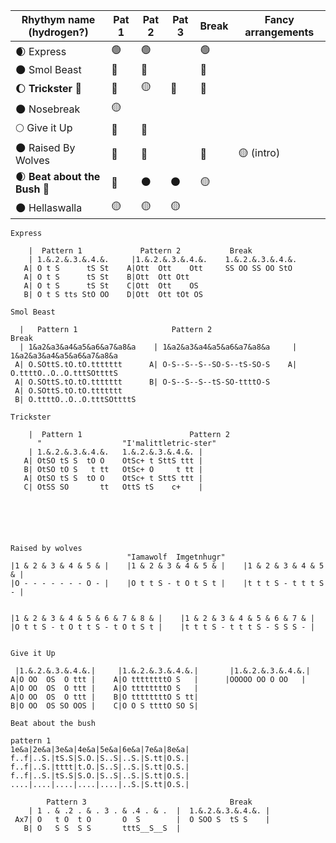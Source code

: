 | Rhythym name <br/> (hydrogen?)        | Pat 1 | Pat 2 | Pat 3 | Break | Fancy arrangements |  
| ------------        | ----- | ----- | ----- | ----- | ------------------ |
| 🌒 Express             | 🟢   |  🟢   |       | 🟢 
| 🌑 Smol Beast          | 🔴   |  🔴   |       | 🔴   |
| 🌔 **Trickster** 🎯    | 🔴   |  🟡   | 🔴   | 🔴
| 🌑 Nosebreak           | 🟡
| 🌕 Give it Up            | 🔴 | 🔴 |
| 🌑 Raised By Wolves    | 💛   | 💛  |          | 🔴 |🟡 (intro) 
| 🌒 **Beat about the Bush** 🎯 | 💛  | ⚫ |  ⚫ |   🟡
| 🌑 Hellaswalla       | 🟡  | 🟡 | 🟡  


```
Express

    |  Pattern 1             Pattern 2           Break
    | 1.&.2.&.3.&.4.&.     |1.&.2.&.3.&.4.&.    1.&.2.&.3.&.4.&.    
   A| O t S      tS St    A|Ott  Ott    Ott     SS OO SS OO StO
   A| O t S      tS St    B|Ott  Ott Ott        
   A| O t S      tS St    C|Ott  Ott    OS      
   B| O t S tts StO OO    D|Ott  Ott tOt OS     
```




``` 
Smol Beast 

  |   Pattern 1                     Pattern 2                      Break
  | 1&a2&a3&a4&a5&a6&a7&a8&a    | 1&a2&a3&a4&a5&a6&a7&a8&a     | 1&a2&a3&a4&a5&a6&a7&a8&a                                 
 A| O.SOttS.tO.tO.ttttttt      A| O-S--S--S--SO-S--tS-SO-S    A| O.ttttO..O..O.tttSOttttS  
 A| O.SOttS.tO.tO.ttttttt      B| O-S--S--S--tS-SO-ttttO-S    
 A| O.SOttS.tO.tO.ttttttt           
 B| O.ttttO..O..O.tttSOttttS       
```



``` 
Trickster

    |  Pattern 1                        Pattern 2
      "                  "I'malittletric-ster"           
    | 1.&.2.&.3.&.4.&.   1.&.2.&.3.&.4.&. |
   A| OtSO tS S  tO O    OtSc+ t SttS ttt |
   B| OtSO tO S   t tt   OtSc+ O     t tt |
   A| OtSO tS S  tO O    OtSc+ t SttS ttt |
   C| OtSS SO       tt   OttS tS    c+    |




  

```
``` 
Raised by wolves
                          "Iamawolf  Imgetnhugr"
|1 & 2 & 3 & 4 & 5 & |    |1 & 2 & 3 & 4 & 5 & |    |1 & 2 & 3 & 4 & 5 & |    
|O - - - - - - - O - |    |O t t S - t O t S t |    |t t t S - t t t S - |    


|1 & 2 & 3 & 4 & 5 & 6 & 7 & 8 & |    |1 & 2 & 3 & 4 & 5 & 6 & 7 & |    
|O t t S - t O t t S - t O t S t |    |t t t S - t t t S - S S S - |    


```
``` 
Give it Up

 |1.&.2.&.3.&.4.&.|     |1.&.2.&.3.&.4.&.|       |1.&.2.&.3.&.4.&.|
A|O OO  OS  O ttt |    A|O ttttttttO S   |      |OOOOO OO O OO   |
A|O OO  OS  O ttt |    A|O ttttttttO S   | 
A|O OO  OS  O ttt |    B|O ttttttttO S tt| 
B|O OO  OS SO OOS |    C|O O S ttttO SO S| 
```

``` 
Beat about the bush

pattern 1
1e&a|2e&a|3e&a|4e&a|5e&a|6e&a|7e&a|8e&a|
f..f|..S.|tS.S|S.O.|S..S|..S.|S.tt|O.S.|
f..f|..S.|tttt|t.O.|S..S|..S.|S.tt|O.S.|
f..f|..S.|tS.S|S.O.|S..S|..S.|S.tt|O.S.|
....|....|....|....|....|..S.|S.tt|O.S.|

        Pattern 3                                Break
    | 1 . & .2 . & . 3 . & .4 . & .  |  1.&.2.&.3.&.4.&. |       
 Ax7| O   t O  t O       O  S        |  O SOO S  tS S    |
   B| O   S S  S S       tttS__S__S  |     